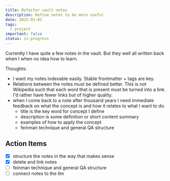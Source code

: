 ```yaml
---
title: Refactor vault notes
description: Refine notes to be more useful
date: 2025-03-01
tags:
  - project
important: false
status: in-progress
---
```


Currently I have quite a few notes in the vault. But they well all written back when I when no idea how to learn. 

Thoughts:

- I want my notes indexable easily. Stable frontmatter + tags are key.
- Relations between the notes must be defined better. This is not Wikipedia such that each word that is present must be turned into a link. I'd rather have fewer links but of higher quality. 
- when I come back to a note after thousand years I need immediate feedback on what the concept is and how it relates to what I want to do.
    - title is the key word for concept I define 
    - description is some definition or short content summary
    - examples of how to apply the concept 
    - feinman technique and general QA structure 

## Action Items

- [x] structure the notes in the way that makes sense
- [x] delete and link notes
- [ ] feinman technique and general QA structure 
- [ ] connect notes to the llm
